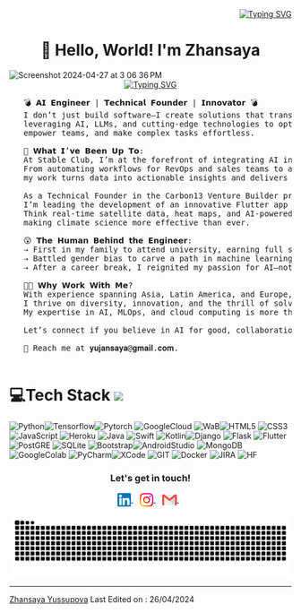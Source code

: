 <div align="right"><a href="https://git.io/typing-svg"><img src="https://readme-typing-svg.herokuapp.com?font=Jersey+25&size=30&duration=2000&pause=1000&color=000000&background=FFFFFF00&random=false&width=435&lines=🚀+Shaping+Tomorrow+with+AI/ML" alt="Typing SVG" /></a></div>
<h1 align="center"; font-family='serif';> 👋 Hello, World! I'm Zhansaya</h1>
<img width="1100" alt="Screenshot 2024-04-27 at 3 06 36 PM" src="https://github.com/yujansaya/yujansaya/assets/109923065/3ff209b7-f27d-4b9f-acbb-1f5cd1074568">

<div align="center"><a href="https://git.io/typing-svg"><img src="https://readme-typing-svg.herokuapp.com?font=Jersey+25&size=30&duration=2000&pause=1000&color=000000&background=FFFFFF00&random=false&width=435&lines=ML/AI+Engineer;Software+Developer;%20LLMs%20|%20GenAI%20|%20DataScience+Enthusiast;%20Python%20|%20PyTorch%20|%20Tensorflow|%20Scikit-learn;Continuous%20learner" alt="Typing SVG" /></a></div>

<pre>
   💣 𝗔𝗜 𝗘𝗻𝗴𝗶𝗻𝗲𝗲𝗿 | 𝗧𝗲𝗰𝗵𝗻𝗶𝗰𝗮𝗹 𝗙𝗼𝘂𝗻𝗱𝗲𝗿 | 𝗜𝗻𝗻𝗼𝘃𝗮𝘁𝗼𝗿 💣
   I don’t just build software—I create solutions that transform challenges into opportunities, 
   leveraging AI, LLMs, and cutting-edge technologies to optimize workflows, 
   empower teams, and make complex tasks effortless.

   🚀 𝗪𝗵𝗮𝘁 𝗜’𝘃𝗲 𝗕𝗲𝗲𝗻 𝗨𝗽 𝗧𝗼:
   At Stable Club, I’m at the forefront of integrating AI into data pipelines and business processes. 
   From automating workflows for RevOps and sales teams to analyzing client data for tailored solutions,
   my work turns data into actionable insights and delivers tangible results.

   As a Technical Founder in the Carbon13 Venture Builder program, 
   I’m leading the development of an innovative Flutter app for researchers monitoring soil gas emissions. 
   Think real-time satellite data, heat maps, and AI-powered uncertainty estimations—all in one sleek tool, 
   making climate science more effective than ever.

   😲 𝗧𝗵𝗲 𝗛𝘂𝗺𝗮𝗻 𝗕𝗲𝗵𝗶𝗻𝗱 𝘁𝗵𝗲 𝗘𝗻𝗴𝗶𝗻𝗲𝗲𝗿:
   ⇢ First in my family to attend university, earning full scholarships from Kazakh and Chinese governments.
   ⇢ Battled gender bias to carve a path in machine learning, becoming a role model for my daughter and others.
   ⇢ After a career break, I reignited my passion for AI—not just to build a career, but to inspire others to chase their dreams fearlessly.

   🥷🏼 𝗪𝗵𝘆 𝗪𝗼𝗿𝗸 𝗪𝗶𝘁𝗵 𝗠𝗲?
   With experience spanning Asia, Latin America, and Europe, I bring a global mindset to my projects.
   I thrive on diversity, innovation, and the thrill of solving problems that matter. 
   My expertise in AI, MLOps, and cloud computing is more than technical—I use it to make a difference.

   Let’s connect if you believe in AI for good, collaboration over competition, and building solutions that leave the world a little better than we found it. 🚀

   📧 Reach me at 𝐲𝐮𝐣𝐚𝐧𝐬𝐚𝐲𝐚@𝐠𝐦𝐚𝐢𝐥.𝐜𝐨𝐦.

</pre>

# 💻Tech Stack <img src = "https://media2.giphy.com/media/QssGEmpkyEOhBCb7e1/giphy.gif?cid=ecf05e47a0n3gi1bfqntqmob8g9aid1oyj2wr3ds3mg700bl&rid=giphy.gif" width = 32px>

![Python](https://img.shields.io/badge/python-darkblue.svg?style=for-the-badge&logo=python&logoColor=white)![Tensorflow](https://img.shields.io/badge/tensorflow-orange.svg?style=for-the-badge&logo=tensorflow&logoColor=white)![Pytorch](https://img.shields.io/badge/pytorch-%23000000.svg?style=for-the-badge&logo=pytorch&logoColor=white) ![GoogleCloud](https://img.shields.io/badge/Google_Cloud-4285F4?style=for-the-badge&logo=google-cloud&logoColor=white) ![WaB](https://img.shields.io/badge/Weights_&_Biases-FFBE00?style=for-the-badge&logo=WeightsAndBiases&logoColor=white)![HTML5](https://img.shields.io/badge/html5-%23E34F26.svg?style=for-the-badge&logo=html5&logoColor=white) ![CSS3](https://img.shields.io/badge/css3-%231572B6.svg?style=for-the-badge&logo=css3&logoColor=white) ![JavaScript](https://img.shields.io/badge/javascript-%23323330.svg?style=for-the-badge&logo=javascript&logoColor=%23F7DF1E) ![Heroku](https://img.shields.io/badge/heroku-%23430098.svg?style=for-the-badge&logo=heroku&logoColor=white) ![Java](https://img.shields.io/badge/Java-ED8B00?style=for-the-badge&logo=openjdk&logoColor=white) ![Swift](https://img.shields.io/badge/Swift-FA7343?style=for-the-badge&logo=swift&logoColor=white) ![Kotlin](https://img.shields.io/badge/Kotlin-0095D5?&style=for-the-badge&logo=kotlin&logoColor=white)![Django](https://img.shields.io/badge/Django-092E20?style=for-the-badge&logo=django&logoColor=white) ![Flask](https://img.shields.io/badge/Flask-000000?style=for-the-badge&logo=flask&logoColor=white) ![Flutter](https://img.shields.io/badge/Flutter-02569B?style=for-the-badge&logo=flutter&logoColor=white) ![PostGRE](https://img.shields.io/badge/PostgreSQL-316192?style=for-the-badge&logo=postgresql&logoColor=white) ![SQLite](https://img.shields.io/badge/SQLite-07405E?style=for-the-badge&logo=sqlite&logoColor=white)  ![Bootstrap](https://img.shields.io/badge/bootstrap-%23430098.svg?style=for-the-badge&logo=bootstrap&logoColor=white)![AndroidStudio](https://img.shields.io/badge/Android_Studio-3DDC84?style=for-the-badge&logo=android-studio&logoColor=white)  ![MongoDB](https://img.shields.io/badge/MongoDB-%234ea94b.svg?style=for-the-badge&logo=mongodb&logoColor=white) ![GoogleColab](https://img.shields.io/badge/Colab-F9AB00?style=for-the-badge&logo=googlecolab&color=525252) ![PyCharm](https://img.shields.io/badge/PyCharm-000000.svg?&style=for-the-badge&logo=PyCharm&logoColor=white)![XCode](https://img.shields.io/badge/Xcode-007ACC?style=for-the-badge&logo=Xcode&logoColor=white) ![GIT](https://img.shields.io/badge/GIT-E44C30?style=for-the-badge&logo=git&logoColor=white) ![Docker](https://img.shields.io/badge/docker-%230db7ed.svg?style=for-the-badge&logo=docker&logoColor=white) ![JIRA](https://img.shields.io/badge/Jira-0052CC?style=for-the-badge&logo=Jira&logoColor=white) ![HF](https://img.shields.io/badge/-ReactJs-61DAFB?logo='🤗'&logoColor=white&style=flat)

<div align="center">
  <h3><b>Let's get in touch! </b></h3>
  </div>
<p align="center">
<a href="https://www.linkedin.com/in/yussupova-zhansaya/" target="_blank">
  <img align="center" alt="Zhansaya Yussupova | Linkedin" width="24px" src="https://github.com/SatYu26/SatYu26/blob/master/Assets/Linkedin.svg" />
</a> &nbsp;&nbsp;
<a href="https://www.instagram.com/eto_kuzya/" target="_blank">
  <img align="center" alt="Zhansaya Yussupova | Instagram" width="24px" src="https://github.com/SatYu26/SatYu26/blob/master/Assets/Instagram.svg" />
</a> &nbsp;&nbsp;
<a href="mailto:yujansaya@gmail.com" >
  <img align="center" alt="Zhansaya Yussupova | Gmail" width="26px" src="https://github.com/SatYu26/SatYu26/blob/master/Assets/Gmail.svg" />
</a> &nbsp;&nbsp;
<p>
<picture>
  <source media="(prefers-color-scheme: dark)" srcset="https://raw.githubusercontent.com/yujansaya/yujansaya/output/github-contribution-grid-snake-dark.svg">
  <source media="(prefers-color-scheme: light)" srcset="https://raw.githubusercontent.com/yujansaya/yujansaya/output/github-contribution-grid-snake.svg">
  <img alt="github contribution grid snake animation" src="https://raw.githubusercontent.com/yujansaya/yujansaya/output/github-contribution-grid-snake.svg">
</picture>

---

[Zhansaya Yussupova](https://github.com/yujansaya)
Last Edited on : 26/04/2024
